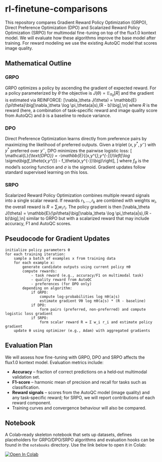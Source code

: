 # rl-finetune-comparisons

This repository compares Gradient Reward Policy Optimization (GRPO), Direct Preference Optimization (DPO) and Scalarized Reward Policy Optimization (SRPO) for multimodal fine ‑tuning on top of the flux1.0 kontext model. We will evaluate how these algorithms improve the base model after training. For reward modeling we use the existing AutoQC model that scores image quality.

## Mathematical Outline

### GRPO
GRPO optimizes a policy by ascending the gradient of expected reward. For a policy parameterized by $\theta$ the objective is $J(\theta)=\mathbb{E}_{\pi_\theta}[R]$ and the gradient is estimated via REINFORCE:
\[\nabla_\theta J(\theta) = \mathbb{E}_{\pi_\theta}\big[\nabla_\theta \log \pi_\theta(a|s)\,(R - b)\big],\n\]
where $R$ is the reward (here, a combination of task‑specific reward and image quality score from AutoQC) and $b$ is a baseline to reduce variance.

### DPO
Direct Preference Optimization learns directly from preference pairs by maximizing the likelihood of preferred outputs. Given a triplet $(x, y^{*}, y^{-})$ with $y^{*}$ preferred over $y^{-}$, DPO minimizes the pairwise logistic loss:
\[\
\mathcal{L}_{\text{DPO}} = -\mathbb{E}_{(x,y^{*},y^{-})}\left[\log \sigma\big(f_\theta(x,y^{*}) - f_\theta(x,y^{-})\big)\right],
\]
where $f_\theta$ is the model’s scoring function and $\sigma$ is the sigmoid. Gradient updates follow standard supervised learning on this loss.

### SRPO
Scalarized Reward Policy Optimization combines multiple reward signals into a single scalar reward. If rewards $r_1,\dots,r_k$ are combined with weights $w_i$, the overall reward is $R = \sum_{i} w_i\,r_i$. The policy gradient is then
\[\nabla_\theta J(\theta) = \mathbb{E}_{\pi_\theta}\big[\nabla_\theta \log \pi_\theta(a|s)\,(R - b)\big],\n\]
similar to GRPO but with a scalarized reward that may include accuracy, F1 and AutoQC scores.

## Pseudocode for Gradient Updates

```pseudo
initialize policy parameters θ
for each training iteration:
    sample a batch of examples x from training data
    for each example x:
        generate candidate outputs using current policy πθ
        compute rewards:
            - task reward (e.g., accuracy/F1 on multimodal task)
            - quality reward from AutoQC
            - preferences (for DPO only)
        depending on algorithm:
            if GRPO:
                compute log‑probabilities log πθ(a|s)
                estimate gradient ∇θ log πθ(a|s) * (R - baseline)
            if DPO:
                form pairs (preferred, non‑preferred) and compute logistic loss gradient
            if SRPO:
                form scalar reward R = Σ w_i r_i and estimate policy gradient
    update θ using optimizer (e.g., Adam) with aggregated gradients
```

## Evaluation Plan

We will assess how fine ‑tuning with GRPO, DPO and SRPO affects the flux1.0 kontext model. Evaluation metrics include:

- **Accuracy** – fraction of correct predictions on a held‑out multimodal validation set.
- **F1‑score** – harmonic mean of precision and recall for tasks such as classification.
- **Reward signals** – scores from the AutoQC model (image quality) and any task‑specific reward; for SRPO, we will report contributions of each reward component.
- Training curves and convergence behaviour will also be compared.

## Notebook

A Colab‑ready skeleton notebook that sets up datasets, defines placeholders for GRPO/DPO/SRPO algorithms and evaluation hooks can be found in the `notebooks` directory. Use the link below to open it in Colab:

[![Open In Colab](https://colab.research.google.com/assets/colab-badge.svg)](https://colab.research.google.com/github/OneBoxCream/rl-finetune-comparisons/blob/main/notebooks/grpo_dpo_srpo_comparison.ipynb)
